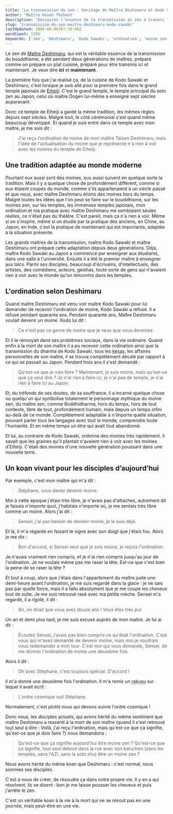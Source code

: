 ```yaml
---
title: 'La transmission du zen : héritage de Maître Deshimaru et Kodo Sawaki'
author: 'Maître Kosen Thibaut'
description: 'Découvrez l’essence de la transmission du zen à travers l’héritage de Maître Deshimaru et Kodo Sawaki, adapté à la modernité.'
slug: 'transmission-du-zen-maitre-deshimaru-kodo-sawaki'
lastUpdated: 2000-08-06T07:30:00Z
wordCount: 1296
keywords: ['zen', 'Deshimaru', 'Kodo Sawaki', 'ordination', 'moine zen', 'Eiheiji', 'bouddhisme', 'transmission', 'koan', 'spiritualité']
---
```


<!-- Correction orthographique par Antidote -->

Le zen de [Maître Deshimaru](../feminisme-vs-zen), qui est la véritable essence de la transmission du bouddhisme, a été pendant deux générations de maîtres, préparé comme on prépare un plat cuisiné, préparé pour être transmis ici et maintenant. Je veux dire **ici** et **maintenant**.

La première fois que j'ai réalisé ça, de la cuisine de Kodo Sawaki et Deshimaru, c'est lorsque je suis allé pour la première fois dans le grand temple japonais de [Eiheiji](https://www.sotozen.com/fre/temples/jp/eiheiji.html). C'est le grand temple, le temple principal du soto zen au Japon, celui où maître Dogen lui-même a enseigné sept siècles auparavant.

Donc ce temple de Eiheiji a gardé la même tradition, les mêmes règles depuis sept siècles. Malgré tout, le côté cérémonial s'est quand même beaucoup développé. Et quand je suis entré dans ce temple avec mon maître, je me suis dit&nbsp;:

> J'ai reçu l'ordination de moine de mon maître Taisen Deshimaru, mais l'idée de l'actualisation du moine que je représente n'a rien à voir avec les moines du temple de Eiheiji.

## Une tradition adaptée au monde moderne

Pourtant eux aussi sont des moines, eux aussi suivent en quelque sorte la tradition. Mais il y a quelque chose de profondément différent, comme si eux étaient coupés du monde, comme s'ils appartenaient à un siècle passé et que nous, avec maître Deshimaru étions des moines hors du temps. Malgré toutes les idées que l'on peut se faire sur le bouddhisme, sur les moines zen, sur les temples, les immenses temples japonais, mon ordination et ma pratique avec maître Deshimaru me semblaient seules réelles, ce n'était pas du théâtre. C'est pareil, mais ça n'a rien à voir. Même si on s'inspire, même si on étudie par la pratique des anciens, en Chine, au Japon, en Inde, c'est la pratique de maintenant qui est importante, adaptée à la situation présente.

Les grands maîtres de la transmission, maître Kodo Sawaki et maître Deshimaru ont préparé cette adaptation depuis deux générations. Déjà, maître Kodo Sawaki au Japon a commencé par enseigner aux étudiants, dans une salle à l'université. Ensuite il a été le premier maître à enseigner aux laïcs. Parmi ses disciples, beaucoup d'écrivains, d'intellectuels, des artistes, des comédiens, acteurs, geishas, toute sorte de gens qui n'avaient rien à voir avec le monde qu'on rencontre dans les temples.

## L'ordination selon Deshimaru

Quand maître Deshimaru est venu voir maître Kodo Sawaki pour lui demander de recevoir l'ordination de moine, Kodo Sawaki a refusé. Il a refusé pendant quarante ans. Pendant quarante ans, Maître Deshimaru voulait devenir un moine. Kodo lui dit&nbsp;:

> Ce n'est pas ce genre de moine que je veux que vous deveniez.

Et il le renvoyait dans ses problèmes sociaux, dans la vie ordinaire. Quand enfin à la mort de son maître il a pu recevoir cette ordination ainsi que la transmission du dharma de Kodo Sawaki, tous les <abbr title="Robe des nonnes et moines zen.">kesas</abbr>, les affaires personnelles de son maître, il se trouva complètement décalé par rapport à ce qui se passait au Japon. Pendant trois ans il s'est demandé&nbsp;:

> Qu'est-ce que je vais faire&nbsp;? Maintenant, je suis moine, mais qu'est-ce que ça veut dire&nbsp;? Je n'ai rien à faire ici, je n'ai pas de temple, je n'ai rien à faire ici au Japon.

Et, du tréfonds de ses doutes, de sa souffrance, il a incarné quelque chose ou quelqu'un qui symbolise totalement le personnage mythique du moine zen, du maître zen, comme Boddhidharma, hors du temps, hors de tout contexte, libre de tout, profondément humain, mais depuis un temps infini au-delà de ce monde. Complètement adaptable à n'importe quelle situation, pouvant parler tous les langages avec tout le monde, comprendre toute l'humanité. Et en même temps un être qui avait tout abandonné.

Et lui, au contraire de Kodo Sawaki, ordonna des moines très rapidement. Il savait que les graines qu'il plantait n'avaient rien à voir avec les moines d'Eiheiji. C'était des moines d'une nouvelle génération poussant dans une nouvelle terre.

## Un koan vivant pour les disciples d’aujourd’hui

Par exemple, c'est mon maître qui m'a dit&nbsp;:

> Stéphane, vous devez devenir moine.

Moi à cette époque j'étais très libre, je n'avais pas d'attaches, autrement dit je faisais n'importe quoi, j'habitais n'importe où, je me sentais très libre comme un moine. Alors j'ai dit&nbsp;:

> Sensei, j'ai pas besoin de devenir moine, je le suis déjà.

Et là, il m'a regardé en faisant le signe avec son doigt que j'étais fou. Alors je me dis&nbsp;:

> Bon d'accord, si Sensei veut que je sois moine, je reçois l'ordination.

Je n'avais vraiment rien compris, et je n'ai rien compris jusqu'au jour de l'ordination. Je ne voulais même pas me raser la tête. Est-ce que c'est bien la peine de se raser la tête&nbsp;?

Et tout à coup, alors que j'étais dans l'appartement du maître juste une demi-heure avant l'ordination, je me suis regardé dans la glace&nbsp;: je ne sais pas par quelle force, mais il a fallu absolument que je me coupe les cheveux tout de suite. Je me suis retrouvé rasé avec ma petite mèche. Sensei m'a regardé, il a rigolé, il dit&nbsp;:

> Ah, on dirait que vous avez douze ans&nbsp;! Vous êtes très pur.

Un an et demi plus tard, je me suis excusé auprès de mon maître. Je lui ai dit&nbsp;:

> Écoutez Sensei, j'avais pas bien compris ce qu'était l'ordination. C'est vous qui m'avez demandé de devenir moine, mais moi je voudrais vous redemander à mon tour. C'est moi qui vous demande, Sensei, de me donner l'ordination de moine une deuxième fois.

Alors il dit&nbsp;:

> Oh avec Stéphane, c'est toujours spécial. D'accord&nbsp;!

Il m'a donné une deuxième fois l'ordination. Il m'a remis un <abbr title="Version miniature du kesa, robe des nonnes et moines zen, porté autour du cou.">rakusu</abbr> sur lequel il avait écrit&nbsp;:

> L'ordre cosmique suit Stéphane.

Normalement, c'est plutôt nous qui devons suivre l'ordre cosmique&nbsp;!

Donc nous, les disciples actuels, qui avons hérité du même sentiment que maître Deshimaru a ressenti à la mort de son maître (quand il s'est retrouvé tout seul à dire&nbsp;: Voilà, j'ai reçu l'ordination, mais qu'est-ce que ça signifie, qu'est-ce que je dois faire&nbsp;?) nous demandons&nbsp;:

> Qu'est-ce que ça signifie aujourd'hui être moine zen&nbsp;? Qu'est-ce que ça signifie, tout seul debout dans la rue avec son baluchon (sans les temples, sans l'AZI, sans la soto shu) être un moine zen&nbsp;?

Nous avons hérité du même koan que Deshimaru&nbsp;: c'est normal, nous sommes ses disciples.

C'est à nous de créer, de résoudre ça dans notre propre vie. Il y en a qui résolvent, ils se disent&nbsp;: bon je me laisse pousser les cheveux et puis j'arrête le zen.

C'est un véritable koan à la vie à la mort qui ne se résout pas en une journée, mais peut-être en une vie. 
